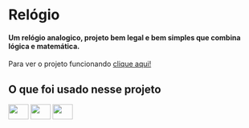 # Relógio

#### Um relógio analogico, projeto bem legal e bem simples que combina lógica e matemática.

<p>Para ver o projeto funcionando <a href="https://1marcosaquino.github.io/relogio/" target="_blank">clique aqui!</a></p>

## O que foi usado nesse projeto

<div>
  <img height='30' width='40' src="https://cdn.jsdelivr.net/gh/devicons/devicon/icons/html5/html5-original.svg" />
  <img height='30' width='40' src="https://cdn.jsdelivr.net/gh/devicons/devicon/icons/css3/css3-original.svg" />
  <img height='30' width='40' src="https://cdn.jsdelivr.net/gh/devicons/devicon/icons/javascript/javascript-original.svg" />  
</div>
